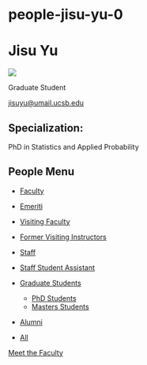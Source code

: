 # people-jisu-yu-0

# Jisu Yu

![](https://www.pstat.ucsb.edu/sites/default/files/styles/people_node/public/people/photo/CD%20%E1%84%87%E1%85%A1%E1%86%AB%E1%84%86%E1%85%A7%E1%86%BC%E1%84%92%E1%85%A1%E1%86%B7%E1%84%89%E1%85%A1%E1%84%8B%E1%85%B5%E1%84%8C%E1%85%B3%20-%20Jisu%20Yu.jpg?itok=OcQAQphx)

Graduate Student

[jisuyu@umail.ucsb.edu](mailto:jisuyu@umail.ucsb.edu)

## Specialization:

PhD in Statistics and Applied Probability

## People Menu

- [Faculty](/people/academic "Faculty")
- [Emeriti](/people/emeriti "Emeriti")
- [Visiting Faculty](/people/visiting "Visiting Faculty")
- [Former Visiting Instructors](/people/lecturer "Former Visiting Instructors")
- [Staff](/people/staff)
- [Staff Student Assistant](/people/researcher "Staff Student Assistant")
- [Graduate Students](/people/student "Graduate Students")
  
  - [PhD Students](/people/student/phd "PhD Students")
  - [Masters Students](/people/student/masters "Masters Students")
- [Alumni](/people/alumni)
- [All](/people/all)

[Meet the Faculty](/people/meet-the-faculty)